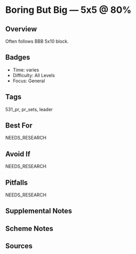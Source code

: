 # Boring But Big — 5x5 @ 80%


## Overview
Often follows BBB 5x10 block.

## Badges
- Time: varies
- Difficulty: All Levels
- Focus: General

## Tags
531_pr, pr_sets, leader

## Best For
NEEDS_RESEARCH

## Avoid If
NEEDS_RESEARCH

## Pitfalls
NEEDS_RESEARCH

## Supplemental Notes


## Scheme Notes


## Sources

